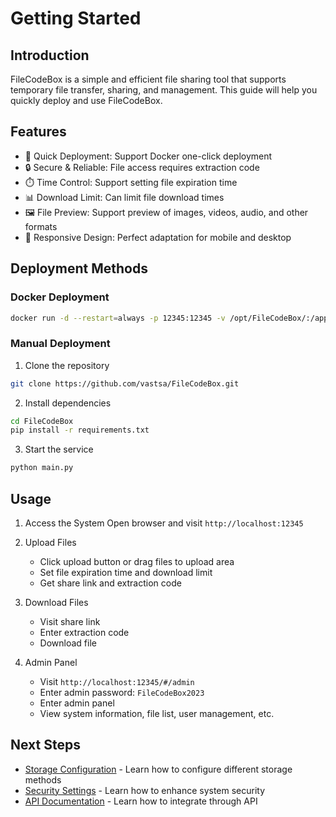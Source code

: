 # Getting Started

## Introduction

FileCodeBox is a simple and efficient file sharing tool that supports temporary file transfer, sharing, and management. This guide will help you quickly deploy and use FileCodeBox.

## Features

- 🚀 Quick Deployment: Support Docker one-click deployment
- 🔒 Secure & Reliable: File access requires extraction code
- ⏱️ Time Control: Support setting file expiration time
- 📊 Download Limit: Can limit file download times
- 🖼️ File Preview: Support preview of images, videos, audio, and other formats
- 📱 Responsive Design: Perfect adaptation for mobile and desktop

## Deployment Methods

### Docker Deployment

```bash
docker run -d --restart=always -p 12345:12345 -v /opt/FileCodeBox/:/app/data --name filecodebox lanol/filecodebox:beta
```

### Manual Deployment

1. Clone the repository
```bash
git clone https://github.com/vastsa/FileCodeBox.git
```

2. Install dependencies
```bash
cd FileCodeBox
pip install -r requirements.txt
```

3. Start the service
```bash
python main.py
```

## Usage

1. Access the System
   Open browser and visit `http://localhost:12345`

2. Upload Files
   - Click upload button or drag files to upload area
   - Set file expiration time and download limit
   - Get share link and extraction code

3. Download Files
   - Visit share link
   - Enter extraction code
   - Download file

4. Admin Panel
   - Visit `http://localhost:12345/#/admin`
   - Enter admin password: `FileCodeBox2023`
   - Enter admin panel
   - View system information, file list, user management, etc.

## Next Steps

- [Storage Configuration](/en/guide/storage) - Learn how to configure different storage methods
- [Security Settings](/en/guide/security) - Learn how to enhance system security
- [API Documentation](/en/api/) - Learn how to integrate through API 